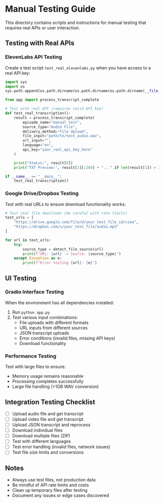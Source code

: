# Manual Testing Guide

This directory contains scripts and instructions for manual testing that requires real APIs or user interaction.

## Testing with Real APIs

### ElevenLabs API Testing
Create a test script `test_real_elevenlabs.py` when you have access to a real API key:

```python
import sys
import os
sys.path.append(os.path.dirname(os.path.dirname(os.path.dirname(__file__))))

from app import process_transcript_complete

# Test with real API (requires valid API key)
def test_real_transcription():
    result = process_transcript_complete(
        episode_name="manual_test",
        source_type="Audio File",
        delivery_method="File Upload",
        file_input="path/to/test_audio.wav",
        url_input="",
        language="en",
        api_key="your_real_api_key_here"
    )

    print("Status:", result[0])
    print("TXT Preview:", result[1][:200] + "..." if len(result[1]) > 200 else result[1])

if __name__ == "__main__":
    test_real_transcription()
```

### Google Drive/Dropbox Testing
Test with real URLs to ensure download functionality works:

```python
# Test real file downloads (be careful with rate limits)
test_urls = [
    "https://drive.google.com/file/d/your_test_file_id/view",
    "https://dropbox.com/s/your_test_file/audio.mp3"
]

for url in test_urls:
    try:
        source_type = detect_file_source(url)
        print(f"URL: {url} -> Source: {source_type}")
    except Exception as e:
        print(f"Error testing {url}: {e}")
```

## UI Testing

### Gradio Interface Testing
When the environment has all dependencies installed:

1. Run `python app.py`
2. Test various input combinations:
   - File uploads with different formats
   - URL inputs from different sources
   - JSON transcript uploads
   - Error conditions (invalid files, missing API keys)
   - Download functionality

### Performance Testing
Test with large files to ensure:
- Memory usage remains reasonable
- Processing completes successfully
- Large file handling (>1GB WAV conversion)

## Integration Testing Checklist

- [ ] Upload audio file and get transcript
- [ ] Upload video file and get transcript
- [ ] Upload JSON transcript and reprocess
- [ ] Download individual files
- [ ] Download multiple files (ZIP)
- [ ] Test with different languages
- [ ] Test error handling (invalid files, network issues)
- [ ] Test file size limits and conversions

## Notes

- Always use test files, not production data
- Be mindful of API rate limits and costs
- Clean up temporary files after testing
- Document any issues or edge cases discovered
